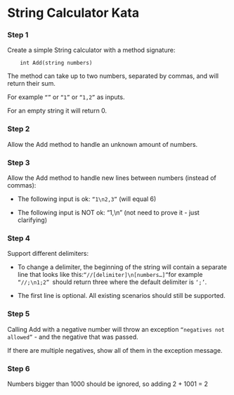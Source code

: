 # String Calculator Kata

### Step 1
Create a simple String calculator with a method signature:

```
    int Add(string numbers)
```
The method can take up to two numbers, separated by commas, and will return their sum.

For example ```“”``` or ```“1”``` or ```“1,2”``` as inputs.

For an empty string it will return 0.

###  Step 2
Allow the Add method to handle an unknown amount of numbers.

### Step 3
Allow the Add method to handle new lines between numbers (instead of commas):

- The following input is ok: ```“1\n2,3”``` (will equal 6)

- The following input is NOT ok: “1,\n” (not need to prove it - just clarifying)

### Step 4
Support different delimiters:

- To change a delimiter, the beginning of the string will contain a separate line that looks like this:``` “//[delimiter]\n[numbers…]” ```for example ```“//;\n1;2” ```should return three where the default delimiter is ```‘;’```.

- The first line is optional. All existing scenarios should still be supported.

### Step 5
Calling Add with a negative number will throw an exception ```“negatives not allowed”``` - and the negative that was passed.

If there are multiple negatives, show all of them in the exception message.

### Step 6
Numbers bigger than 1000 should be ignored, so adding 2 + 1001 = 2

